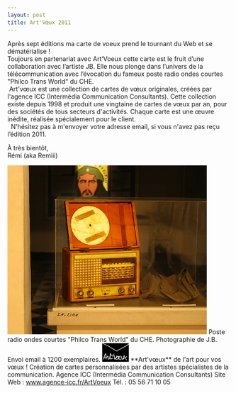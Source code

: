 ```yaml
---
layout: post
title: Art'Vœux 2011
---
```


Après sept éditions ma carte de voeux prend le tournant du Web et se dématérialise !  
Toujours en partenariat avec Art’Voeux cette carte est le fruit d’une collaboration avec l’artiste JB. Elle nous plonge dans l’univers de la télécommunication avec l’évocation du fameux poste radio ondes courtes "Philco Trans World" du CHE.  
 Art'vœux est une collection de cartes de vœux originales, créées par l'agence ICC (Intermédia Communication Consultants). Cette collection existe depuis 1998 et produit une vingtaine de cartes de vœux par an, pour des sociétés de tous secteurs d'activités. Chaque carte est une œuvre inédite, réalisée spécialement pour le client.  
  N'hésitez pas à m'envoyer votre adresse email, si vous n'avez pas reçu l’édition 2011.  
  
À très bientôt,  
Rémi (aka Remiii)  
  
<img src="/assets/images/blog/ArtVoeux/image_top.jpg" alt="" />  
Poste radio ondes courtes "Philco Trans World" du CHE.  
Photographie de J.B.  
Envoi email à 1200 exemplaires.  
  
<img src="/assets/images/blog/Logos/LogoArtVoeux_1.png" alt="" />  
**Art'vœux** de l'art pour vos vœux !  
Création de cartes personnalisées par des artistes spécialistes de la communication. Agence ICC (Intermédia Communication Consultants)  
Site Web : <a href="http://www.agence-icc.fr/ArtVoeux/" hreflang="fr">www.agence-icc.fr/ArtVoeux</a>  
Tél. : 05 56 71 10 05